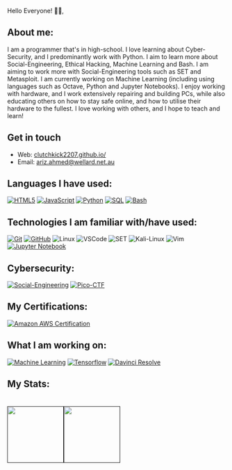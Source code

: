 Hello Everyone! 👋🏻,

## About me:

I am a programmer that's in high-school. I love learning about Cyber-Security, and I predominantly work with Python. I aim to learn more about Social-Engineering, Ethical Hacking, Machine Learning and Bash. I am aiming to work more with Social-Engineering tools such as SET and Metasploit. I am currently working on Machine Learning (including using languages such as Octave, Python and Jupyter Notebooks). I enjoy working with hardware, and I work extensively repairing and building PCs, while also educating others on how to stay safe online, and how to utilise their hardware to the fullest. I love working with others, and I hope to teach and learn!


## Get in touch

- Web: [clutchkick2207.github.io/][1]
- Email: ariz.ahmed@wellard.net.au

## Languages I have used:

[![HTML5](https://img.shields.io/badge/-HTML5-000000?style=flat&logo=HTML5)](https://github.com/ClutchKick2207/My-First-Website)
[![JavaScript](https://img.shields.io/badge/-JavaScript-000000?style=flat&logo=javascript)](https://github.com/ClutchKick2207/My-First-Website)
[![Python](https://img.shields.io/badge/-Python-000000?style=flat&logo=python)](https://github.com/ClutchKick2207/coding-notes)
[![SQL](https://img.shields.io/badge/-SQL-000000?style=flat&logo=MySQL)](https://github.com/ClutchKick2207/coding-notes)
[![Bash](https://img.shields.io/badge/-⌨&nbsp;&nbsp;Bash-000000?style=flat)](https://www.gnu.org/software/bash/)

## Technologies I am familiar with/have used:

[![Git](https://img.shields.io/badge/-Git-000000?style=flat&logo=git&logoColor=F05032)](https://git-scm.com/)
[![GitHub](https://img.shields.io/badge/-GitHub-000000?style=flat&logo=github&logoColor=FFFFFF)](https://github.com/ClutchKick2207/)
![Linux](https://img.shields.io/badge/-Linux-000000?style=flat&logo=linux&logoColor=FCC624)
![VSCode](https://img.shields.io/badge/-VSCode-000000?style=flat&logo=Visual-Studio-Code&logoColor=0766B7)
![SET](https://img.shields.io/badge/-💬&nbsp;&nbsp;SET&nbsp;-000000?style=flat)
![Kali-Linux](https://img.shields.io/badge/-🔐&nbsp;&nbsp;Kali&nbsp;Linux&nbsp;-000000?style=flat)
![Vim](https://img.shields.io/badge/-Vim-000000?style=flat&logo=vim&logoColor=009933)
[![Jupyter Notebook](https://img.shields.io/badge/-Jupyter%20Notebook-000000?style=flat&logo=Jupyter)](https://jupyter.org/index.html)

## Cybersecurity:

[![Social-Engineering](https://img.shields.io/badge/-🗣&nbsp;&nbsp;Social&nbsp;Engineering&nbsp;-000000?style=flat)](https://www.social-engineer.org/)
[![Pico-CTF](https://img.shields.io/badge/-⛳&nbsp;&nbsp;PicoCTF&nbsp;-000000?style=flat)](https://picoctf.com/)

## My Certifications:

[![Amazon AWS Certification](https://img.shields.io/badge/-AWS%20Machine%20Learning-000000?style=flat&logo=amazon)](https://coursera.org/share/d17dc778925bae7807c5e2353a8a9bf9)

## What I am working on:

[![Machine Learning](https://img.shields.io/badge/-💻&nbsp;&nbsp;Machine&nbsp;Learning&nbsp;-000000?style=flat)](https://www.coursera.org/learn/machine-learning?)
[![Tensorflow](https://img.shields.io/badge/-Tensorflow-000000?style=flat&logo=tensorflow&logoColor=EC8IDE)](https://www.youtube.com/watch?v=tPYj3fFJGjk&list=PLvX_x2UlzlPfkniPk5Zy6CxNPsctIR8xf)
[![Davinci Resolve](https://img.shields.io/badge/-💥&nbsp;&nbsp;Davinci&nbsp;Resolve&nbsp;-000000?style=flat)](https://www.blackmagicdesign.com/products/davinciresolve/)

## My Stats:

<h1>
    <a href="">
        <img align="" height='130px' src="https://github-readme-stats.vercel.app/api?username=ClutchKick2207&hide_title=truee&show_icons=true&include_all_commits=true&line_height=21&bg_color=0,EC6C6C,FFD479,FFFC79,73FA79&theme=graywhite"/><img align="" height='130px' src="https://github-readme-stats.vercel.app/api/top-langs/?username=ClutchKick2207&hide_title=true&include_all_languages=true&layout=compact&bg_color=0,73FA79,73FDFF,7A81FF&theme=graywhite" />
    </a>
</h1>


[1]: https://clutchkick2207.github.io/
